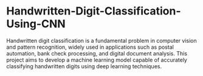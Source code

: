 # Handwritten-Digit-Classification-Using-CNN
Handwritten digit classification is a fundamental problem in computer vision and pattern recognition, widely used in applications such as postal automation, bank check processing, and digital document analysis. This project aims to develop a machine learning model capable of accurately classifying handwritten digits using deep learning techniques.
